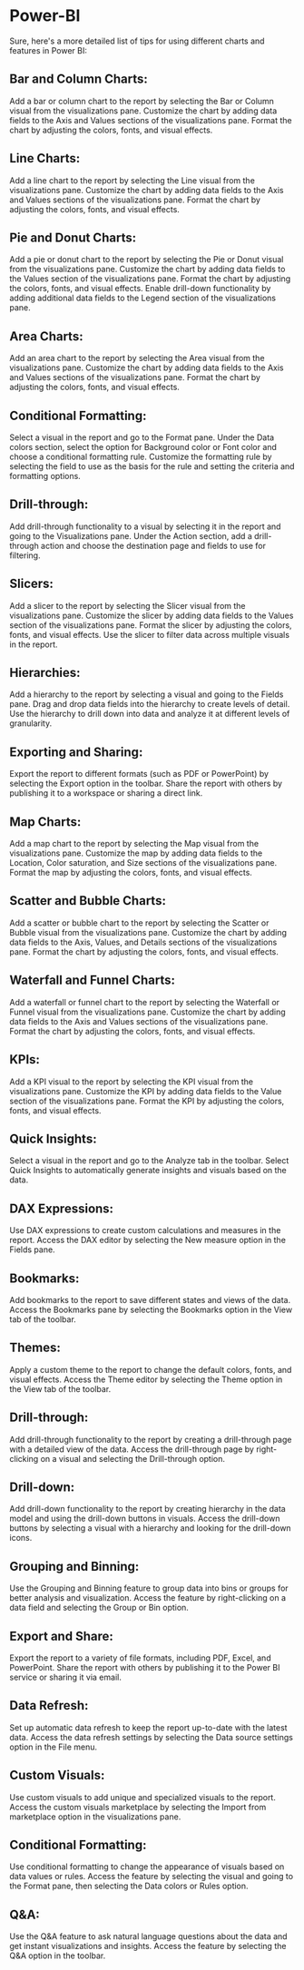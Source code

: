 # Power-BI

Sure, here's a more detailed list of tips for using different charts and features in Power BI:

## Bar and Column Charts:

Add a bar or column chart to the report by selecting the Bar or Column visual from the visualizations pane.
Customize the chart by adding data fields to the Axis and Values sections of the visualizations pane.
Format the chart by adjusting the colors, fonts, and visual effects.

## Line Charts:

Add a line chart to the report by selecting the Line visual from the visualizations pane.
Customize the chart by adding data fields to the Axis and Values sections of the visualizations pane.
Format the chart by adjusting the colors, fonts, and visual effects.

## Pie and Donut Charts:

Add a pie or donut chart to the report by selecting the Pie or Donut visual from the visualizations pane.
Customize the chart by adding data fields to the Values section of the visualizations pane.
Format the chart by adjusting the colors, fonts, and visual effects.
Enable drill-down functionality by adding additional data fields to the Legend section of the visualizations pane.

## Area Charts:

Add an area chart to the report by selecting the Area visual from the visualizations pane.
Customize the chart by adding data fields to the Axis and Values sections of the visualizations pane.
Format the chart by adjusting the colors, fonts, and visual effects.

## Conditional Formatting:

Select a visual in the report and go to the Format pane.
Under the Data colors section, select the option for Background color or Font color and choose a conditional formatting rule.
Customize the formatting rule by selecting the field to use as the basis for the rule and setting the criteria and formatting options.

## Drill-through:

Add drill-through functionality to a visual by selecting it in the report and going to the Visualizations pane.
Under the Action section, add a drill-through action and choose the destination page and fields to use for filtering.

## Slicers:

Add a slicer to the report by selecting the Slicer visual from the visualizations pane.
Customize the slicer by adding data fields to the Values section of the visualizations pane.
Format the slicer by adjusting the colors, fonts, and visual effects.
Use the slicer to filter data across multiple visuals in the report.

## Hierarchies:

Add a hierarchy to the report by selecting a visual and going to the Fields pane.
Drag and drop data fields into the hierarchy to create levels of detail.
Use the hierarchy to drill down into data and analyze it at different levels of granularity.

## Exporting and Sharing:

Export the report to different formats (such as PDF or PowerPoint) by selecting the Export option in the toolbar.
Share the report with others by publishing it to a workspace or sharing a direct link.

## Map Charts:
Add a map chart to the report by selecting the Map visual from the visualizations pane.
Customize the map by adding data fields to the Location, Color saturation, and Size sections of the visualizations pane.
Format the map by adjusting the colors, fonts, and visual effects.

## Scatter and Bubble Charts:
Add a scatter or bubble chart to the report by selecting the Scatter or Bubble visual from the visualizations pane.
Customize the chart by adding data fields to the Axis, Values, and Details sections of the visualizations pane.
Format the chart by adjusting the colors, fonts, and visual effects.

## Waterfall and Funnel Charts:
Add a waterfall or funnel chart to the report by selecting the Waterfall or Funnel visual from the visualizations pane.
Customize the chart by adding data fields to the Axis and Values sections of the visualizations pane.
Format the chart by adjusting the colors, fonts, and visual effects.

## KPIs:
Add a KPI visual to the report by selecting the KPI visual from the visualizations pane.
Customize the KPI by adding data fields to the Value section of the visualizations pane.
Format the KPI by adjusting the colors, fonts, and visual effects.

## Quick Insights:
Select a visual in the report and go to the Analyze tab in the toolbar.
Select Quick Insights to automatically generate insights and visuals based on the data.

## DAX Expressions:
Use DAX expressions to create custom calculations and measures in the report.
Access the DAX editor by selecting the New measure option in the Fields pane.

## Bookmarks:
Add bookmarks to the report to save different states and views of the data.
Access the Bookmarks pane by selecting the Bookmarks option in the View tab of the toolbar.

## Themes:
Apply a custom theme to the report to change the default colors, fonts, and visual effects.
Access the Theme editor by selecting the Theme option in the View tab of the toolbar.

## Drill-through:
Add drill-through functionality to the report by creating a drill-through page with a detailed view of the data.
Access the drill-through page by right-clicking on a visual and selecting the Drill-through option.

## Drill-down:
Add drill-down functionality to the report by creating hierarchy in the data model and using the drill-down buttons in visuals.
Access the drill-down buttons by selecting a visual with a hierarchy and looking for the drill-down icons.

## Grouping and Binning:
Use the Grouping and Binning feature to group data into bins or groups for better analysis and visualization.
Access the feature by right-clicking on a data field and selecting the Group or Bin option.

## Export and Share:
Export the report to a variety of file formats, including PDF, Excel, and PowerPoint.
Share the report with others by publishing it to the Power BI service or sharing it via email.

## Data Refresh:
Set up automatic data refresh to keep the report up-to-date with the latest data.
Access the data refresh settings by selecting the Data source settings option in the File menu.

## Custom Visuals:
Use custom visuals to add unique and specialized visuals to the report.
Access the custom visuals marketplace by selecting the Import from marketplace option in the visualizations pane.

## Conditional Formatting:
Use conditional formatting to change the appearance of visuals based on data values or rules.
Access the feature by selecting the visual and going to the Format pane, then selecting the Data colors or Rules option.

## Q&A:
Use the Q&A feature to ask natural language questions about the data and get instant visualizations and insights.
Access the feature by selecting the Q&A option in the toolbar.
